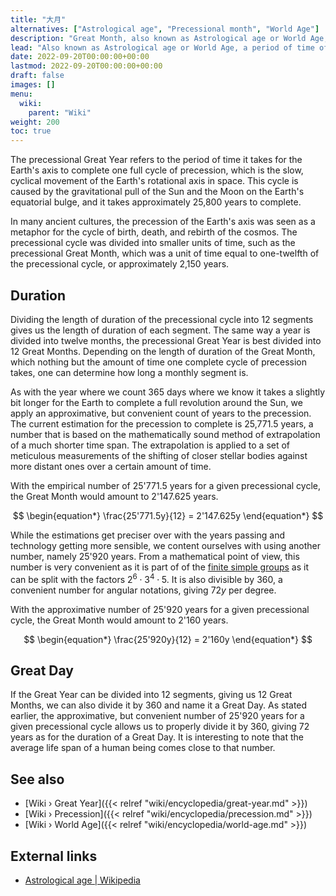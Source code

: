 ```yaml
---
title: "大月"
alternatives: ["Astrological age", "Precessional month", "World Age"]
description: "Great Month, also known as Astrological age or World Age, a period of time of around 2'160 years, the amount of time it takes for the phenomonen of precession to shift the Zodiacal band on the ecliptic westwards by 30 degrees, or a twelth of of the full circonference of 360 degrees. 12 Great Months amount to one Great Year."
lead: "Also known as Astrological age or World Age, a period of time of around 2'160 years, the amount of time it takes for the phenomonen of precession to shift the Zodiacal band on the ecliptic westwards by 30 degrees, or a twelth of of the full circonference of 360 degrees. 12 Great Months amount to one Great Year."
date: 2022-09-20T00:00:00+00:00
lastmod: 2022-09-20T00:00:00+00:00
draft: false
images: []
menu:
  wiki:
    parent: "Wiki"
weight: 200
toc: true
---
```


The precessional Great Year refers to the period of time it takes for the Earth's axis to complete one full cycle of precession, which is the slow, cyclical movement of the Earth's rotational axis in space. This cycle is caused by the gravitational pull of the Sun and the Moon on the Earth's equatorial bulge, and it takes approximately 25,800 years to complete.

In many ancient cultures, the precession of the Earth's axis was seen as a metaphor for the cycle of birth, death, and rebirth of the cosmos. The precessional cycle was divided into smaller units of time, such as the precessional Great Month, which was a unit of time equal to one-twelfth of the precessional cycle, or approximately 2,150 years.

## Duration

Dividing the length of duration of the precessional cycle into 12 segments gives us the length of duration of each segment. The same way a year is divided into twelve months, the precessional Great Year is best divided into 12 Great Months. Depending on the length of duration of the Great Month, which nothing but the amount of time one complete cycle of precession takes, one can determine how long a monthly segment is.

As with the year where we count 365 days where we know it takes a slightly bit longer for the Earth to complete a full revolution around the Sun, we apply an approximative, but convenient count of years to the precession. The current estimation for the precession to complete is 25,771.5 years, a number that is based on the mathematically sound method of extrapolation of a much shorter time span. The extrapolation is applied to a set of meticulous measurements of the shifting of closer stellar bodies against more distant ones over a certain amount of time.

With the empirical number of 25'771.5 years for a given precessional cycle, the Great Month would amount to 2'147.625 years.

$$
\begin{equation*}
   \frac{25'771.5y}{12} = 2'147.625y
\end{equation*}
$$

While the estimations get preciser over with the years passing and technology getting more sensible, we content ourselves with using another number, namely 25'920 years. From a mathematical point of view, this number is very convenient as it is part of of the [finite simple groups](https://en.wikipedia.org/wiki/List_of_finite_simple_groups) as it can be split with the factors $2^6 ⋅ 3^4 ⋅ 5$. It is also divisible by $360$, a convenient number for angular notations, giving $72 y$ per degree.

With the approximative number of 25'920 years for a given precessional cycle, the Great Month would amount to 2'160 years.

$$
\begin{equation*}
   \frac{25'920y}{12} = 2'160y
\end{equation*}
$$

## Great Day

If the Great Year can be divided into 12 segments, giving us 12 Great Months, we can also divide it by 360 and name it a Great Day. As stated earlier, the approximative, but convenient number of 25'920 years for a given precessional cycle allows us to properly divide it by 360, giving 72 years as for the duration of a Great Day. It is interesting to note that the average life span of a human being comes close to that number.

## See also

- [Wiki › Great Year]({{< relref "wiki/encyclopedia/great-year.md" >}})
- [Wiki › Precession]({{< relref "wiki/encyclopedia/precession.md" >}})
- [Wiki › World Age]({{< relref "wiki/encyclopedia/world-age.md" >}})

## External links

- [Astrological age | Wikipedia](https://en.wikipedia.org/wiki/Astrological_age)
